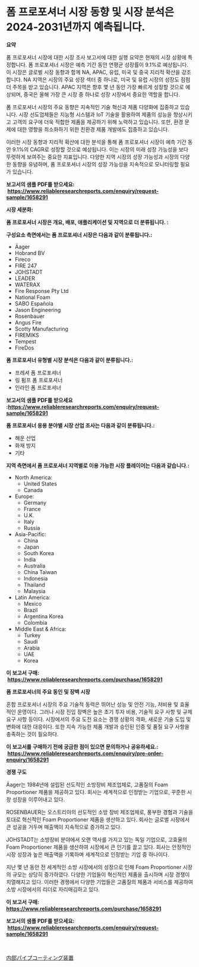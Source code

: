 <p><h1>폼 프로포셔너 시장 동향 및 시장 분석은 2024-2031년까지 예측됩니다.</h1></p><p><strong>요약</strong></p>
<p><p>폼 프로포셔너 시장에 대한 시장 조사 보고서에 대한 실행 요약은 현재의 시장 상황에 특정합니다. 폼 프로포셔너 시장은 예측 기간 동안 연평균 성장률이 9.1%로 예상됩니다. 이 시장은 글로벌 시장 동향과 함께 NA, APAC, 유럽, 미국 및 중국 지리적 확산을 강조합니다. NA 지역은 시장의 주요 성장 섹터 중 하나로, 미국 및 유럽 시장의 성장도 점점 더 주목을 받고 있습니다. APAC 지역은 향후 몇 년 동안 가장 빠르게 성장할 것으로 예상되며, 중국은 올해 가장 큰 시장 중 하나로 성장 시장에서 중요한 역할을 합니다.</p><p>폼 프로포셔너 시장의 주요 동향은 지속적인 기술 혁신과 제품 다양화에 집중하고 있습니다. 시장 선도업체들은 지능형 시스템과 IoT 기술을 활용하여 제품의 성능을 향상시키고 고객의 요구에 더욱 적합한 제품을 제공하기 위해 노력하고 있습니다. 또한, 환경 문제에 대한 영향을 최소화하기 위한 친환경 제품 개발에도 집중하고 있습니다.</p><p>이러한 시장 동향과 지리적 확산에 대한 분석을 통해 폼 프로포셔너 시장이 예측 기간 동안 9.1%의 CAGR로 성장할 것으로 예상됩니다. 이는 시장의 미래 성장 가능성을 보다 뚜렷하게 보여주는 중요한 지표입니다. 다양한 지역 시장의 성장 가능성과 시장의 다양한 동향을 유념하며, 폼 프로포셔너 시장의 성장 가능성을 지속적으로 모니터링할 필요가 있습니다.</p></p>
<p><strong>보고서의 샘플 PDF를 받으세요: &nbsp;<a href="https://www.reliableresearchreports.com/enquiry/request-sample/1658291">https://www.reliableresearchreports.com/enquiry/request-sample/1658291</a></strong></p>
<p><strong>시장 세분화:</strong></p>
<p><strong> 폼 프로포셔너 시장은 개요, 배포, 애플리케이션 및 지역으로 더 분류됩니다. :</strong></p>
<p><strong>구성요소 측면에서는 폼 프로포셔너 시장은 다음과 같이 분류됩니다.:</strong></p>
<p><ul><li>Äager</li><li>Hobrand BV</li><li>Fireco</li><li>FIRE 247</li><li>JOHSTADT</li><li>LEADER</li><li>WATERAX</li><li>Fire Response Pty Ltd</li><li>National Foam</li><li>SABO Española</li><li>Jason Engineering</li><li>Rosenbauer</li><li>Angus Fire</li><li>Scotty Manufacturing</li><li>FIREMIKS</li><li>Tempest</li><li>FireDos</li></ul></p>
<p><strong> 폼 프로포셔너 유형별 시장 분석은 다음과 같이 분류됩니다.:</strong></p>
<p><ul><li>프레셔 폼 프로포셔너</li><li>링 펌프 폼 프로포셔너</li><li>인라인 폼 프로포셔너</li></ul></p>
<p><strong>보고서의 샘플 PDF를 받으세요 :<a href="https://www.reliableresearchreports.com/enquiry/request-sample/1658291">https://www.reliableresearchreports.com/enquiry/request-sample/1658291</a></strong></p>
<p><strong> 폼 프로포셔너 응용 분야별 시장 산업 조사는 다음과 같이 분류됩니다.:</strong></p>
<p><ul><li>해운 산업</li><li>화재 방지</li><li>기타</li></ul></p>
<p><strong>지역 측면에서 폼 프로포셔너 지역별로 이용 가능한 시장 플레이어는 다음과 같습니다.:</strong></p>
<p><ul>
    <li>
        North America:
        <ul>
            <li>United States</li>
            <li>Canada</li>
        </ul>
    </li>
    <li>
        Europe:
        <ul>
            <li>Germany</li>
            <li>France</li>
            <li>U.K.</li>
            <li>Italy</li>
            <li>Russia</li>
        </ul>
    </li>
    <li>
        Asia-Pacific:
        <ul>
            <li>China</li>
            <li>Japan</li>
            <li>South Korea</li>
            <li>India</li>
            <li>Australia</li>
            <li>China Taiwan</li>
            <li>Indonesia</li>
            <li>Thailand</li>
            <li>Malaysia</li>
        </ul>
    </li>
    <li>
        Latin America:
        <ul>
            <li>Mexico</li>
            <li>Brazil</li>
            <li>Argentina Korea</li>
            <li>Colombia</li>
        </ul>
    </li>
    <li>
        Middle East & Africa:
        <ul>
            <li>Turkey</li>
            <li>Saudi</li>
            <li>Arabia</li>
            <li>UAE</li>
            <li>Korea</li>
        </ul>
    </li>
    </ul></p>
<p><strong>이 보고서 구매: &nbsp;<a href="https://www.reliableresearchreports.com/purchase/1658291">https://www.reliableresearchreports.com/purchase/1658291</a></strong></p>
<p><strong>폼 프로포셔너의 주요 동인 및 장벽 시장</strong></p>
<p><p>혼합 프로포셔너 시장의 주요 기술적 동력은 뛰어난 성능 및 안전 기능, 저비용 및 효율적인 운영이다. 그러나 시장 진입 장벽은 높은 초기 투자 비용, 기술적 요구 사항 및 규제 요구 사항 등이다. 시장에서의 주요 도전 요소는 경쟁 상황의 격화, 새로운 기술 도입 및 변화에 대한 대응이다. 또한 지속 가능한 제품 개발과 승인된 인증 및 품질 요구 사항을 충족하는 것이 필요하다.</p></p>
<p><strong>이 보고서를 구매하기 전에 궁금한 점이 있으면 문의하거나 공유하세요.: &nbsp;<a href="https://www.reliableresearchreports.com/enquiry/pre-order-enquiry/1658291">https://www.reliableresearchreports.com/enquiry/pre-order-enquiry/1658291</a></strong></p>
<p><strong>경쟁 구도</strong></p>
<p><p>Äager는 1984년에 설립된 선도적인 소방장비 제조업체로, 고품질의 Foam Proportioner 제품을 제공하고 있다. 회사는 세계적으로 인정받는 기업으로, 꾸준한 시장 성장을 이루어내고 있다.</p><p>ROSENBAUER는 오스트리아의 선도적인 소방 장비 제조업체로, 풍부한 경험과 기술을 토대로 혁신적인 Foam Proportioner 제품을 생산하고 있다. 회사는 글로벌 시장에서 큰 성공을 거두며 매출액이 지속적으로 증가하고 있다.</p><p>JOHSTADT는 소방장비 분야에서 오랜 역사를 가지고 있는 독일 기업으로, 고효율의 Foam Proportioner 제품을 생산하여 시장에서 큰 인기를 끌고 있다. 회사는 안정적인 시장 성장과 높은 매출액을 기록하며 세계적으로 인정받는 기업 중 하나이다.</p><p>지난 몇 년 동안 전 세계적인 소방 시장에서의 성장으로 인해 Foam Proportioner 시장의 규모는 상당히 증가하였다. 다양한 기업들이 혁신적인 제품을 출시하며 시장 경쟁이 치열해지고 있다. 이러한 경쟁에서 다양한 기업들은 고품질의 제품과 서비스를 제공하여 소방 시장에서의 리더로 자리매김하고 있다.</p></p>
<p><strong>이 보고서 구매: &nbsp; <a href="https://www.reliableresearchreports.com/purchase/1658291">https://www.reliableresearchreports.com/purchase/1658291</a></strong></p>
<p><strong>보고서의 샘플 PDF를 받으세요: &nbsp;<a href="https://www.reliableresearchreports.com/enquiry/request-sample/1658291">https://www.reliableresearchreports.com/enquiry/request-sample/1658291</a></strong><strong></strong></p>
<p>&nbsp;</p>
<p><p><a href="https://github.com/nemesis2824/Market-Research-Report-List-1/blob/main/102883813312.md">内部パイプコーティング装置</a></p></p>
